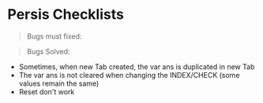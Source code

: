 # Persis Checklists

> Bugs must fixed:


> Bugs Solved:
  * Sometimes, when new Tab created, the var ans is duplicated in new Tab
  * The var ans is not cleared when changing the INDEX/CHECK (some values remain the same)
  * Reset don't work

